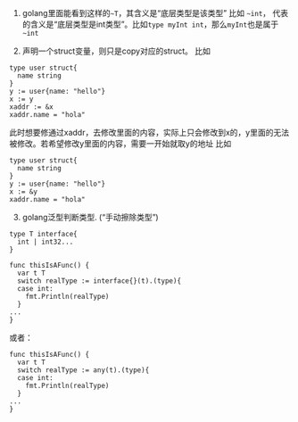 1. golang里面能看到这样的`~T`，其含义是“底层类型是该类型”
比如 `~int`， 代表的含义是“底层类型是int类型”。比如`type myInt int`，那么`myInt`也是属于`~int`


2. 声明一个struct变量，则只是copy对应的struct。
比如
```
type user struct{
  name string
}
y := user{name: "hello"}
x := y
xaddr := &x
xaddr.name = "hola"
```
此时想要修通过xaddr，去修改里面的内容，实际上只会修改到x的，y里面的无法被修改。若希望修改y里面的内容，需要一开始就取y的地址
比如
```
type user struct{
  name string
}
y := user{name: "hello"}
x := &y
xaddr.name = "hola"
```

3. golang泛型判断类型. (“手动擦除类型”)
```
type T interface{
  int | int32...
}

func thisIsAFunc() {
  var t T
  switch realType := interface{}(t).(type){
  case int:
    fmt.Println(realType)
  }
...
}
```
或者：
```
func thisIsAFunc() {
  var t T
  switch realType := any(t).(type){
  case int:
    fmt.Println(realType)
  }
...
}
```
